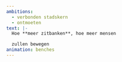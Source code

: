 ```yaml
---
ambitions:
  - verbonden stadskern
  - ontmoeten
text: |-
  Hoe **meer zitbanken**, hoe meer mensen

  zullen bewegen
animation: benches
---
```

